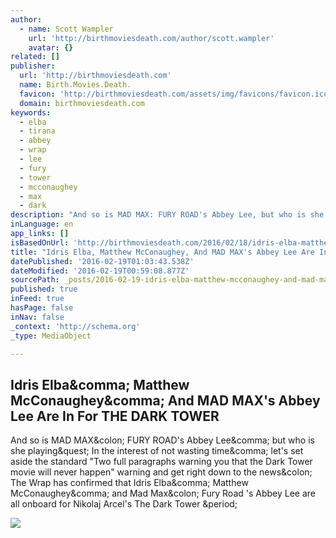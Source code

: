 ```yaml
---
author:
  - name: Scott Wampler
    url: 'http://birthmoviesdeath.com/author/scott.wampler'
    avatar: {}
related: []
publisher:
  url: 'http://birthmoviesdeath.com'
  name: Birth.Movies.Death.
  favicon: 'http://birthmoviesdeath.com/assets/img/favicons/favicon.ico?v=E6vLOx77wd'
  domain: birthmoviesdeath.com
keywords:
  - elba
  - tirana
  - abbey
  - wrap
  - lee
  - fury
  - tower
  - mcconaughey
  - max
  - dark
description: "And so is MAD MAX: FURY ROAD's Abbey Lee, but who is she playing? In the interest of not wasting time, let's set aside the standard \"Two full paragraphs warning you that the Dark Tower movie will never happen\" warning and get right down to the news: The Wrap has confirmed that Idris Elba, Matthew McConaughey, and Mad Max: Fury Road 's Abbey Lee are all onboard for Nikolaj Arcel's The Dark Tower ."
inLanguage: en
app_links: []
isBasedOnUrl: 'http://birthmoviesdeath.com/2016/02/18/idris-elba-matthew-mcconaughey-and-mad-maxs-abbey-lee-are-in-for-the-dark-t'
title: "Idris Elba, Matthew McConaughey, And MAD MAX's Abbey Lee Are In For THE DARK TOWER"
datePublished: '2016-02-19T01:03:43.538Z'
dateModified: '2016-02-19T00:59:08.877Z'
sourcePath: _posts/2016-02-19-idris-elba-matthew-mcconaughey-and-mad-maxs-abbey-lee-are.md
published: true
inFeed: true
hasPage: false
inNav: false
_context: 'http://schema.org'
_type: MediaObject

---
```

<article style=""><h1>Idris Elba&amp;comma; Matthew McConaughey&amp;comma; And MAD MAX's Abbey Lee Are In For THE DARK TOWER</h1><p>And so is MAD MAX&amp;colon; FURY ROAD's Abbey Lee&amp;comma; but who is she playing&amp;quest; In the interest of not wasting time&amp;comma; let's set aside the standard "Two full paragraphs warning you that the Dark Tower movie will never happen" warning and get right down to the news&amp;colon; The Wrap has confirmed that Idris Elba&amp;comma; Matthew McConaughey&amp;comma; and Mad Max&amp;colon; Fury Road 's Abbey Lee are all onboard for Nikolaj Arcel's The Dark Tower &amp;period;</p><img src="http://s3.birthmoviesdeath.com/images/made/Dark-Tower-Header_1050_591_81_s_c1.jpg" /></article>